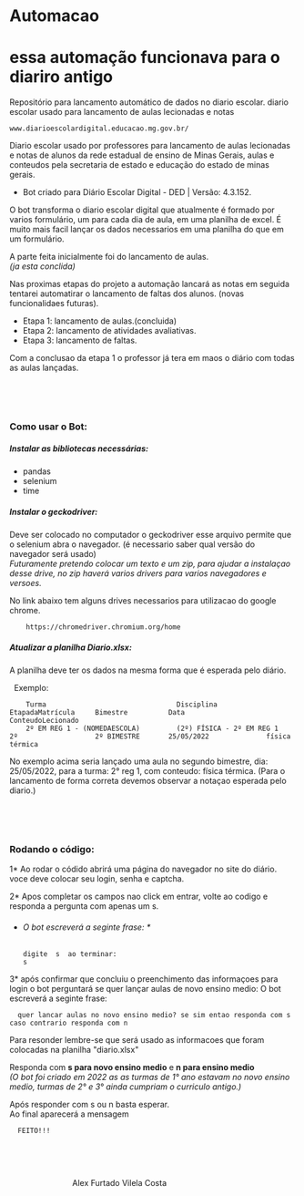 # Automacao

# essa automação funcionava para o diariro antigo

Repositório para lancamento automático de dados no diario escolar. diario escolar usado para lancamento de aulas lecionadas e notas

    www.diarioescolardigital.educacao.mg.gov.br/

Diario escolar usado por professores para lancamento de aulas lecionadas e notas de alunos da rede estadual de ensino de Minas Gerais, aulas e conteudos pela secretaria de estado e educação do estado de minas gerais.  

* Bot criado para Diário Escolar Digital - DED | Versão: 4.3.152.

O bot transforma o diario escolar digital que atualmente é formado por varios formulário, um para cada dia de aula, em uma planilha de excel. É muito mais facil lançar os dados necessarios em uma planilha do que em um formulário.

A parte feita inicialmente foi do lancamento de aulas.  
*(ja esta conclida)*

Nas proximas etapas do projeto a automação lancará as notas em seguida tentarei automatirar o lancamento de faltas dos alunos. (novas funcionalidaes futuras).
   * Etapa 1: lancamento de aulas.(concluida)
   * Etapa 2: lancamento de atividades avaliativas.
   * Etapa 3: lancamento de faltas.

Com a conclusao da etapa 1 o professor já tera em maos o diário com todas as aulas lançadas.


&nbsp;

&nbsp;
###  Como usar o Bot:
##### Instalar as bibliotecas necessárias:
  - pandas
  - selenium
  - time

##### Instalar o geckodriver:

Deve ser colocado no computador o geckodriver esse arquivo permite que o selenium abra o navegador. (é necessario saber qual versão do navegador será usado)  
*Futuramente pretendo colocar um texto e um zip, para ajudar a instalaçao desse drive, no zip haverá varios drivers para varios navegadores e versoes.*

No link abaixo tem alguns drives necessarios para utilizacao do google chrome.
        
        https://chromedriver.chromium.org/home 
##### Atualizar a planilha Diario.xlsx:

A planilha deve ter os dados na mesma forma que é esperada pelo diário.

&nbsp;
Exemplo:
           
        Turma	                             Disciplina	                     EtapadaMatrícula	  Bimestre          Data	                ConteudoLecionado	
        2º EM REG 1 - (NOMEDAESCOLA)	     (2º) FÍSICA - 2º EM REG 1	     2º	                  2º BIMESTRE	    25/05/2022	            física térmica 
        
No exemplo acima seria lançado uma aula no segundo bimestre, dia: 25/05/2022, para a turma: 2° reg 1, com conteudo: física térmica.
(Para o lancamento de forma correta devemos observar a notaçao esperada pelo diario.)  

&nbsp;

&nbsp;
### Rodando o código:

1* Ao rodar o códido abrirá uma página do navegador no site do diário. voce deve colocar seu login, senha e captcha.

2* Apos completar os campos nao click em entrar, volte ao codigo e responda a pergunta com apenas um s.

* ###### O bot escreverá a seginte frase: *

      digite  s  ao terminar:       
      s
        
3* após confirmar que concluiu o preenchimento das informaçoes para login o bot perguntará se quer lançar aulas de novo ensino medio:
      O bot escreverá a seginte frase:
      
      quer lancar aulas no novo ensino medio? se sim entao responda com s caso contrario responda com n
      
Para resonder lembre-se que será usado as informacoes que foram colocadas na planilha "diario.xlsx"

Responda com __s para novo ensino medio__ e __n para ensino medio__  
*(O bot foi criado em 2022 as as turmas de 1° ano estavam no novo ensino medio, turmas de 2° e 3° ainda cumpriam o curriculo antigo.)*

Após responder com s ou n basta esperar.  
Ao final aparecerá a mensagem 
      
      FEITO!!!



&nbsp;


&nbsp;


&nbsp;&nbsp;&nbsp;&nbsp;&nbsp;&nbsp;&nbsp;&nbsp;&nbsp;&nbsp;&nbsp;&nbsp;&nbsp;&nbsp;&nbsp;&nbsp;&nbsp;&nbsp;&nbsp;&nbsp;&nbsp;&nbsp;&nbsp;&nbsp;&nbsp;&nbsp;&nbsp;
Alex Furtado Vilela Costa   
